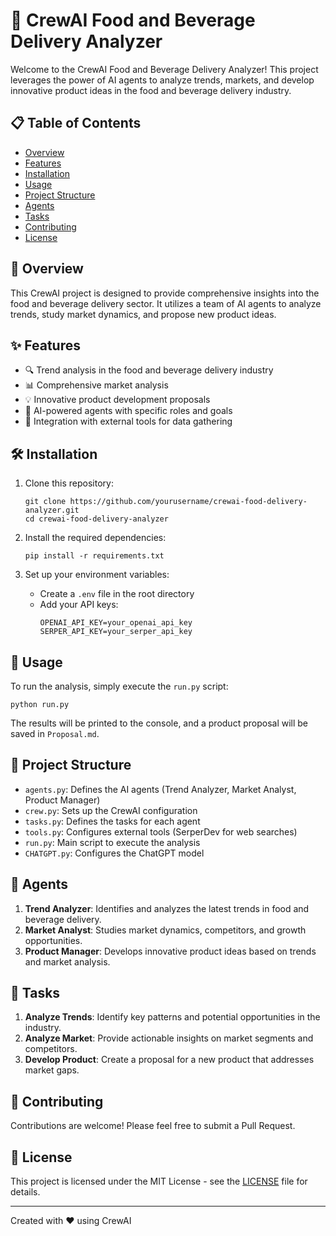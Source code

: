 # 🚀 CrewAI Food and Beverage Delivery Analyzer

Welcome to the CrewAI Food and Beverage Delivery Analyzer! This project leverages the power of AI agents to analyze trends, markets, and develop innovative product ideas in the food and beverage delivery industry.

## 📋 Table of Contents

- [Overview](#overview)
- [Features](#features)
- [Installation](#installation)
- [Usage](#usage)
- [Project Structure](#project-structure)
- [Agents](#agents)
- [Tasks](#tasks)
- [Contributing](#contributing)
- [License](#license)

## 🌟 Overview

This CrewAI project is designed to provide comprehensive insights into the food and beverage delivery sector. It utilizes a team of AI agents to analyze trends, study market dynamics, and propose new product ideas.

## ✨ Features

- 🔍 Trend analysis in the food and beverage delivery industry
- 📊 Comprehensive market analysis
- 💡 Innovative product development proposals
- 🤖 AI-powered agents with specific roles and goals
- 🔗 Integration with external tools for data gathering

## 🛠️ Installation

1. Clone this repository:
   ```
   git clone https://github.com/yourusername/crewai-food-delivery-analyzer.git
   cd crewai-food-delivery-analyzer
   ```

2. Install the required dependencies:
   ```
   pip install -r requirements.txt
   ```

3. Set up your environment variables:
   - Create a `.env` file in the root directory
   - Add your API keys:
     ```
     OPENAI_API_KEY=your_openai_api_key
     SERPER_API_KEY=your_serper_api_key
     ```

## 🚀 Usage

To run the analysis, simply execute the `run.py` script:

```
python run.py
```

The results will be printed to the console, and a product proposal will be saved in `Proposal.md`.

## 📁 Project Structure

- `agents.py`: Defines the AI agents (Trend Analyzer, Market Analyst, Product Manager)
- `crew.py`: Sets up the CrewAI configuration
- `tasks.py`: Defines the tasks for each agent
- `tools.py`: Configures external tools (SerperDev for web searches)
- `run.py`: Main script to execute the analysis
- `CHATGPT.py`: Configures the ChatGPT model

## 🤖 Agents

1. **Trend Analyzer**: Identifies and analyzes the latest trends in food and beverage delivery.
2. **Market Analyst**: Studies market dynamics, competitors, and growth opportunities.
3. **Product Manager**: Develops innovative product ideas based on trends and market analysis.

## 📝 Tasks

1. **Analyze Trends**: Identify key patterns and potential opportunities in the industry.
2. **Analyze Market**: Provide actionable insights on market segments and competitors.
3. **Develop Product**: Create a proposal for a new product that addresses market gaps.

## 🤝 Contributing

Contributions are welcome! Please feel free to submit a Pull Request.

## 📄 License

This project is licensed under the MIT License - see the [LICENSE](LICENSE) file for details.

---

Created with ❤️ using CrewAI
